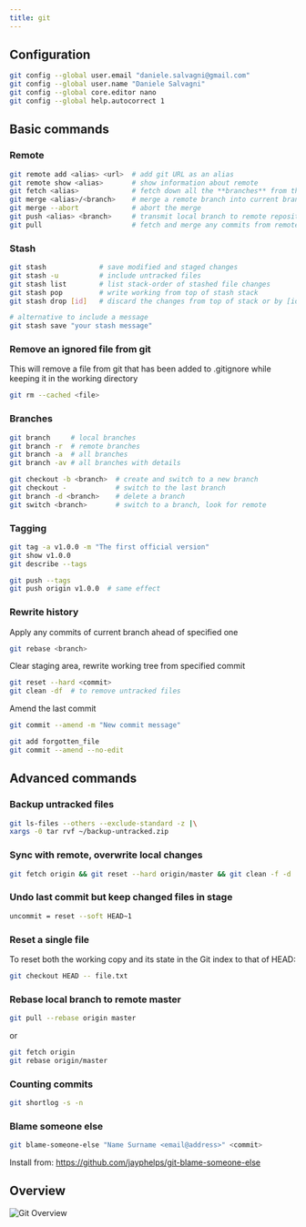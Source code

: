 ```yaml
---
title: git
---
```


## Configuration

```bash
git config --global user.email "daniele.salvagni@gmail.com"
git config --global user.name "Daniele Salvagni"
git config --global core.editor nano
git config --global help.autocorrect 1
```

## Basic commands

### Remote

```bash
git remote add <alias> <url>  # add git URL as an alias
git remote show <alias>       # show information about remote
git fetch <alias>             # fetch down all the **branches** from that remote
git merge <alias>/<branch>    # merge a remote branch into current branch
git merge --abort             # abort the merge
git push <alias> <branch>     # transmit local branch to remote repository
git pull                      # fetch and merge any commits from remote
```

### Stash

```bash
git stash             # save modified and staged changes
git stash -u          # include untracked files
git stash list        # list stack-order of stashed file changes
git stash pop         # write working from top of stash stack
git stash drop [id]   # discard the changes from top of stack or by [id]

# alternative to include a message
git stash save "your stash message"
```

### Remove an ignored file from git

This will remove a file from git that has been added to .gitignore while keeping
it in the working directory

```bash
git rm --cached <file>
```

### Branches

```bash
git branch     # local branches
git branch -r  # remote branches
git branch -a  # all branches
git branch -av # all branches with details
```

```bash
git checkout -b <branch>  # create and switch to a new branch
git checkout -            # switch to the last branch
git branch -d <branch>    # delete a branch
git switch <branch>       # switch to a branch, look for remote
```

### Tagging

```bash
git tag -a v1.0.0 -m "The first official version"
git show v1.0.0
git describe --tags

git push --tags
git push origin v1.0.0  # same effect
```

### Rewrite history

Apply any commits of current branch ahead of specified one

```bash
git rebase <branch>
```

Clear staging area, rewrite working tree from specified commit

```bash
git reset --hard <commit>
git clean -df  # to remove untracked files
```

Amend the last commit

```bash
git commit --amend -m "New commit message"

git add forgotten_file
git commit --amend --no-edit
```

## Advanced commands

### Backup untracked files

```bash
git ls-files --others --exclude-standard -z |\
xargs -0 tar rvf ~/backup-untracked.zip
```

### Sync with remote, overwrite local changes

```bash
git fetch origin && git reset --hard origin/master && git clean -f -d
```

### Undo last commit but keep changed files in stage

```bash
uncommit = reset --soft HEAD~1
```

### Reset a single file

To reset both the working copy and its state in the Git index to that of HEAD:

```bash
git checkout HEAD -- file.txt
```

### Rebase local branch to remote master

```bash
git pull --rebase origin master
```

or

```bash
git fetch origin
git rebase origin/master
```

### Counting commits

```bash
git shortlog -s -n
```

### Blame someone else

```bash
git blame-someone-else "Name Surname <email@address>" <commit>
```

Install from: https://github.com/jayphelps/git-blame-someone-else

## Overview

![Git Overview](/img/notes/git/git-overview.png)
